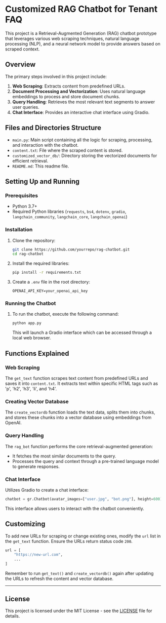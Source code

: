 # Customized RAG Chatbot for Tenant FAQ

This project is a Retrieval-Augmented Generation (RAG) chatbot prototype that leverages various web scraping techniques, natural language processing (NLP), and a neural network model to provide answers based on scraped context.

## Overview

The primary steps involved in this project include:

1. **Web Scraping**: Extracts content from predefined URLs.
2. **Document Processing and Vectorization**: Uses natural language embeddings to process and store document chunks.
3. **Query Handling**: Retrieves the most relevant text segments to answer user queries.
4. **Chat Interface**: Provides an interactive chat interface using Gradio.

## Files and Directories Structure

- `main.py`: Main script containing all the logic for scraping, processing, and interaction with the chatbot.
- `content.txt`: File where the scraped content is stored.
- `customized_vector_db/`: Directory storing the vectorized documents for efficient retrieval.
- `README.md`: This readme file.

## Setting Up and Running

### Prerequisites

- Python 3.7+
- Required Python libraries (`requests`, `bs4`, `dotenv`, `gradio`, `langchain_community`, `langchain_core`, `langchain_openai`)

### Installation

1. Clone the repository:
   ```bash
   git clone https://github.com/yourrepo/rag-chatbot.git
   cd rag-chatbot
   ```

2. Install the required libraries:
   ```bash
   pip install -r requirements.txt
   ```

3. Create a `.env` file in the root directory:
   ```plaintext
   OPENAI_API_KEY=your_openai_api_key
   ```

### Running the Chatbot

1. To run the chatbot, execute the following command:
   ```bash
   python app.py
   ```

   This will launch a Gradio interface which can be accessed through a local web browser.

## Functions Explained

### Web Scraping

The `get_text` function scrapes text content from predefined URLs and saves it into `content.txt`. It extracts text within specific HTML tags such as 'p', 'h2', 'h3', 'li', and 'h4'.

### Creating Vector Database

The `create_vectordb` function loads the text data, splits them into chunks, and stores these chunks into a vector database using embeddings from OpenAI.

### Query Handling

The `rag_bot` function performs the core retrieval-augmented generation:
- It fetches the most similar documents to the query.
- Processes the query and context through a pre-trained language model to generate responses.

### Chat Interface

Utilizes Gradio to create a chat interface:
```python
chatbot = gr.Chatbot(avatar_images=["user.jpg", "bot.png"], height=600)
```
This interface allows users to interact with the chatbot conveniently.

## Customizing

To add new URLs for scraping or change existing ones, modify the `url` list in the `get_text` function. Ensure the URLs return status code `200`.

```python
url = [
    "https://new-url.com",
    ...
]
```

Remember to run `get_text()` and `create_vectordb()` again after updating the URLs to refresh the content and vector database.

---

## License

This project is licensed under the MIT License - see the [LICENSE](LICENSE) file for details.